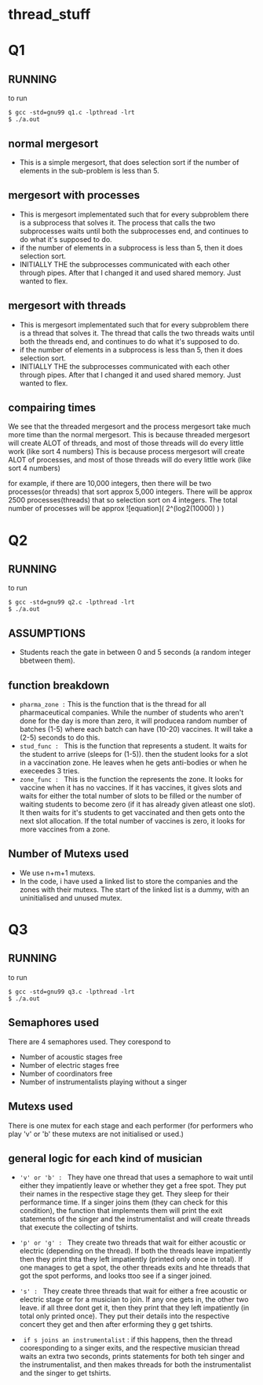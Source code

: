 # thread_stuff


# Q1

## RUNNING
to run
```shell
$ gcc -std=gnu99 q1.c -lpthread -lrt 
$ ./a.out
```


## normal mergesort
- This is a simple mergesort, that does selection sort if the number of elements in the sub-problem is less than 5.

## mergesort with processes
- This is mergesort implementated such that for every subproblem there is a subprocess that solves it. The process that calls the two subprocesses waits until both the subprocesses end, and continues to do what it's supposed to do.
- if the number of elements in a subprocess is less than 5, then it does selection sort.
- INITIALLY THE the subprocesses communicated with each other through pipes. After that I changed it and used shared memory. Just wanted to flex.


## mergesort with threads
- This is mergesort implementated such that for every subproblem there is a thread that solves it. The thread that calls the two threads waits until both the threads end, and continues to do what it's supposed to do.
- if the number of elements in a subprocess is less than 5, then it does selection sort.
- INITIALLY THE the subprocesses communicated with each other through pipes. After that I changed it and used shared memory. Just wanted to flex.

## compairing times
We see that the threaded mergesort and the process mergesort take much more time than the normal mergesort.
This is because threaded mergesort will create ALOT of threads, and most of those threads will do every little work (like sort 4 numbers)
This is because process mergesort will create ALOT of processes, and most of those threads will do every little work (like sort 4 numbers)

for example, if there are 10,000 integers, then there will be two processes(or threads) that sort approx 5,000 integers. There will be approx 2500 processes(threads) that so selection sort on 4 integers. The total number of processes will be approx ![equation]( 2^(log2(10000) ) )

# Q2

## RUNNING
to run
```shell
$ gcc -std=gnu99 q2.c -lpthread -lrt 
$ ./a.out
```

## ASSUMPTIONS
- Students reach the gate in between 0 and 5 seconds (a random integer bbetween them).


## function breakdown
- `pharma_zone :` This is the function that is the thread for all pharmaceutical companies. While the number of students who aren't done for the day is more than zero, it will producea random number of batches (1-5) where each batch can have (10-20) vaccines. It will take a (2-5) seconds to do this.
- `stud_func : ` This is the function that represents a student. It waits for the student to arrive (sleeps for (1-5)). then the student looks for a slot in a vaccination zone. He leaves when he gets anti-bodies or when he execeedes 3 tries.
- `zone_func : ` This is the function the represents the zone. It looks for vaccine when it has no vaccines. If it has vaccines, it gives slots and waits for either the total number of slots to be filled or the number of waiting students to become zero (if it has already given atleast one slot). It then waits for it's students to get vaccinated and then gets onto the next slot allocation. If the total number of vaccines is zero, it looks for more vaccines from a zone.

## Number of Mutexs used
- We use n+m+1 mutexs. 
- In the code, i have used a linked list to store the companies and the zones with their mutexs. The start of the linked list is a dummy, with an uninitialised and unused mutex.


# Q3

## RUNNING
to run
```shell
$ gcc -std=gnu99 q3.c -lpthread -lrt 
$ ./a.out
```
## Semaphores used
There are 4 semaphores used. They corespond to 
- Number of acoustic stages free
- Number of electric stages free
- Number of coordinators free
- Number of instrumentalists playing without a singer

## Mutexs used
There is one mutex for each stage and each performer (for performers who play 'v' or 'b' these mutexs are not initialised or used.)

## general logic for each kind of musician
- `'v' or 'b' : ` They have one thread that uses a semaphore to wait until either they impatiently leave or whether they get a free spot. They put their names in the respective stage they get. They sleep for their performance time. If a singer joins them (they can check for this condition), the function that implements them will print the exit statements of the singer and the instrumentalist and will create threads that execute the collecting of tshirts.

- `'p' or 'g' : ` They create two threads that wait for either acoustic or electric (depending on the thread). If both the threads leave impatiently then they print thta they left impatiently (printed only once in total). If one manages to get a spot, the other threads exits and hte threads that got the spot performs, and looks ttoo see if a singer joined.

- `'s' : ` They create three threads that wait for either a free acoustic or electric stage or for a musician to join. If any one gets in, the other two leave. if all three dont get it, then they print that they left impatiently (in total only printed once). They put their details into the respective concert they get and then after erforming they g get tshirts.

- ` if s joins an instrumentalist` : if this happens, then the thread cooresponding to a singer exits, and the respective musician thread waits an extra two seconds, prints statements for both teh singer and the instrumentalist, and then makes threads for both the instrumentalist and the singer to get tshirts.



